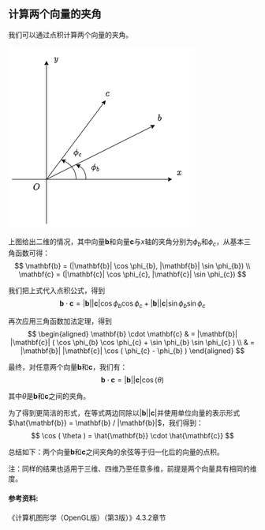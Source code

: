 ## 计算两个向量的夹角

我们可以通过点积计算两个向量的夹角。

![二维向量的夹角](draw.io/vectorial_angle_cosine.drawio.png)

上图给出二维的情况，其中向量$\mathbf{b}$和向量$\mathbf{c}$与$x$轴的夹角分别为$\phi_{b}$和$\phi_{c}$，从基本三角函数可得：
$$
\mathbf{b} = (|\mathbf{b}| \cos \phi_{b}, |\mathbf{b}| \sin \phi_{b}) \\
\mathbf{c} = (|\mathbf{c}| \cos \phi_{c}, |\mathbf{c}| \sin \phi_{c})
$$

我们把上式代入点积公式，得到
$$
\mathbf{b} \cdot \mathbf{c} =
|\mathbf{b}| |\mathbf{c}| \cos \phi_{b} \cos \phi_{c} +
|\mathbf{b}| |\mathbf{c}| \sin \phi_{b} \sin \phi_{c}
$$

再次应用三角函数加法定理，得到
$$
\begin{aligned}
\mathbf{b} \cdot \mathbf{c} & =
|\mathbf{b}| |\mathbf{c}| ( \cos \phi_{b} \cos \phi_{c} + \sin \phi_{b} \sin \phi_{c} ) \\
& = |\mathbf{b}| |\mathbf{c}| \cos ( \phi_{c} - \phi_{b} )
\end{aligned}
$$

最终，对任意两个向量$\mathbf{b}$和$\mathbf{c}$，我们有：
$$
\mathbf{b} \cdot \mathbf{c} =
|\mathbf{b}| |\mathbf{c}| \cos ( \theta )
$$

其中$\theta$是$\mathbf{b}$和$\mathbf{c}$之间的夹角。

为了得到更简洁的形式，在等式两边同除以$|\mathbf{b}| |\mathbf{c}|$并使用单位向量的表示形式$\hat{\mathbf{b}} = \mathbf{b} / |\mathbf{b}|$，我们得到：
$$
\cos ( \theta ) = \hat{\mathbf{b}} \cdot \hat{\mathbf{c}}
$$

总结如下：两个向量$\mathbf{b}$和$\mathbf{c}$之间夹角的余弦等于归一化后的向量的点积。

注：同样的结果也适用于三维、四维乃至任意多维，前提是两个向量具有相同的维度。

#### 参考资料:
《计算机图形学（OpenGL版）（第3版）》4.3.2章节
